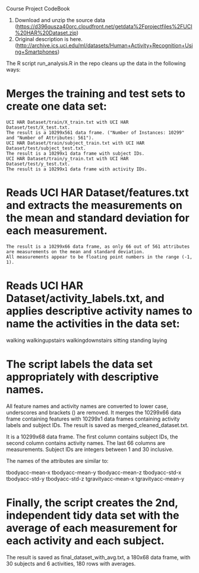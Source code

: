 Course Project CodeBook

1. Download and unzip the source data (https://d396qusza40orc.cloudfront.net/getdata%2Fprojectfiles%2FUCI%20HAR%20Dataset.zip)
2. Original description is here. (http://archive.ics.uci.edu/ml/datasets/Human+Activity+Recognition+Using+Smartphones)

The R script run_analysis.R in the repo cleans up the data in the following ways:

# Merges the training and test sets to create one data set: 
    UCI HAR Dataset/train/X_train.txt with UCI HAR Dataset/test/X_test.txt.
    The result is a 10299x561 data frame. ("Number of Instances: 10299" and "Number of Attributes: 561").
    UCI HAR Dataset/train/subject_train.txt with UCI HAR Dataset/test/subject_test.txt.
    The result is a 10299x1 data frame with subject IDs.
    UCI HAR Dataset/train/y_train.txt with UCI HAR Dataset/test/y_test.txt.
    The result is a 10299x1 data frame with activity IDs.

# Reads UCI HAR Dataset/features.txt and extracts the measurements on the mean and standard deviation for each measurement. 
    The result is a 10299x66 data frame, as only 66 out of 561 attributes are measurements on the mean and standard deviation. 
    All measurements appear to be floating point numbers in the range (-1, 1).

# Reads UCI HAR Dataset/activity_labels.txt, and applies descriptive activity names to name the activities in the data set:

walking
walkingupstairs
walkingdownstairs
sitting
standing
laying

# The script labels the data set appropriately with descriptive names. 
All feature names and activity names are converted to lower case, underscores and brackets () are removed. 
It merges the 10299x66 data frame containing features with 10299x1 data frames containing activity labels and subject IDs. 
The result is saved as merged_cleaned_dataset.txt. 

It is a 10299x68 data frame. The first column contains subject IDs, the second column contains activity names. 
The last 66 columns are measurements. Subject IDs are integers between 1 and 30 inclusive. 

The names of the attributes are similar to:

tbodyacc-mean-x 
tbodyacc-mean-y 
tbodyacc-mean-z 
tbodyacc-std-x 
tbodyacc-std-y 
tbodyacc-std-z 
tgravityacc-mean-x 
tgravityacc-mean-y

# Finally, the script creates the 2nd, independent tidy data set with the average of each measurement for each activity and each subject. 
  The result is saved as final_dataset_with_avg.txt, a 180x68 data frame, with 30 subjects and 6 activities, 180 rows with averages.
